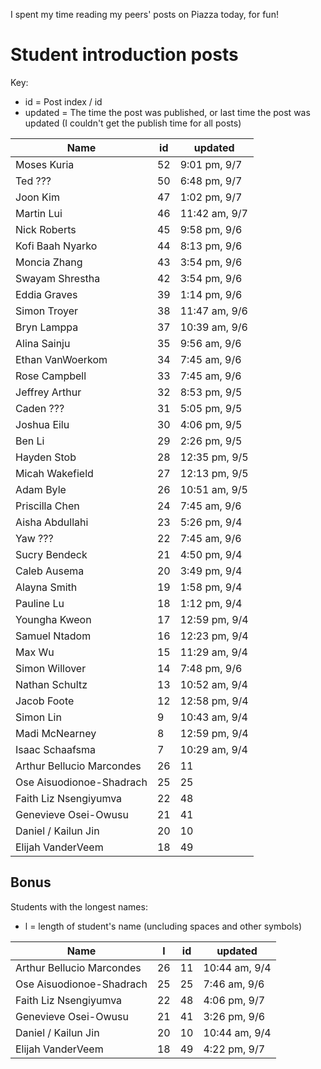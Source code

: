
I spent my time reading my peers' posts on Piazza today, for fun!

# Student introduction posts
Key:
* id = Post index / id
* updated = The time the post was published, or last time the post was updated (I couldn't get the publish time for all posts)

|Name             |id|      updated|
|-----------------|--|-------------|
|Moses Kuria      |52| 9:01 pm, 9/7|
|Ted ???          |50| 6:48 pm, 9/7|
|Joon Kim         |47| 1:02 pm, 9/7|
|Martin Lui       |46|11:42 am, 9/7|
|Nick Roberts     |45| 9:58 pm, 9/6|
|Kofi Baah Nyarko |44| 8:13 pm, 9/6|
|Moncia Zhang     |43| 3:54 pm, 9/6|
|Swayam Shrestha  |42| 3:54 pm, 9/6|
|Eddia Graves     |39| 1:14 pm, 9/6|
|Simon Troyer     |38|11:47 am, 9/6|
|Bryn Lamppa      |37|10:39 am, 9/6|
|Alina Sainju     |35| 9:56 am, 9/6|
|Ethan VanWoerkom |34| 7:45 am, 9/6|
|Rose Campbell    |33| 7:45 am, 9/6|
|Jeffrey Arthur   |32| 8:53 pm, 9/5|
|Caden ???        |31| 5:05 pm, 9/5|
|Joshua Eilu      |30| 4:06 pm, 9/5|
|Ben Li           |29| 2:26 pm, 9/5|
|Hayden Stob      |28|12:35 pm, 9/5|
|Micah Wakefield  |27|12:13 pm, 9/5|
|Adam Byle        |26|10:51 am, 9/5|
|Priscilla Chen   |24| 7:45 am, 9/6|
|Aisha Abdullahi  |23| 5:26 pm, 9/4|
|Yaw ???          |22| 7:45 am, 9/6|
|Sucry Bendeck    |21| 4:50 pm, 9/4|
|Caleb Ausema     |20| 3:49 pm, 9/4|
|Alayna Smith     |19| 1:58 pm, 9/4|
|Pauline Lu       |18| 1:12 pm, 9/4|
|Youngha Kweon    |17|12:59 pm, 9/4|
|Samuel Ntadom    |16|12:23 pm, 9/4|
|Max Wu           |15|11:29 am, 9/4|
|Simon Willover   |14| 7:48 pm, 9/6|
|Nathan Schultz   |13|10:52 am, 9/4|
|Jacob Foote      |12|12:58 pm, 9/4|
|Simon Lin        | 9|10:43 am, 9/4|
|Madi McNearney   | 8|12:59 pm, 9/4|
|Isaac Schaafsma  | 7|10:29 am, 9/4|
|Arthur Bellucio Marcondes |26|11|10:44 am, 9/4|
|Ose Aisuodionoe-Shadrach  |25|25| 7:46 am, 9/6|
|Faith Liz Nsengiyumva     |22|48| 4:06 pm, 9/7|
|Genevieve Osei-Owusu      |21|41| 3:26 pm, 9/6|
|Daniel / Kailun Jin       |20|10|10:44 am, 9/4|
|Elijah VanderVeem         |18|49| 4:22 pm, 9/7|

## Bonus
Students with the longest names:
* l = length of student's name (uncluding spaces and other symbols)

|Name                      | l|id|      updated|
|--------------------------|--|--|-------------|
|Arthur Bellucio Marcondes |26|11|10:44 am, 9/4|
|Ose Aisuodionoe-Shadrach  |25|25| 7:46 am, 9/6|
|Faith Liz Nsengiyumva     |22|48| 4:06 pm, 9/7|
|Genevieve Osei-Owusu      |21|41| 3:26 pm, 9/6|
|Daniel / Kailun Jin       |20|10|10:44 am, 9/4|
|Elijah VanderVeem         |18|49| 4:22 pm, 9/7|
